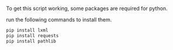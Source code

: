 To get this script working, some packages are required for python.

run the following commands to install them.

```python
pip install lxml
pip install requests
pip install pathlib
```